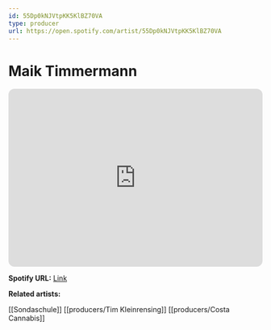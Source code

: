 ```yaml
---
id: 55Dp0kNJVtpKK5KlBZ70VA
type: producer
url: https://open.spotify.com/artist/55Dp0kNJVtpKK5KlBZ70VA
---
```

# Maik Timmermann

<iframe style="border-radius:12px" src="https://open.spotify.com/embed/artist/55Dp0kNJVtpKK5KlBZ70VA" width="100%" height="352" frameBorder="0" allowfullscreen="" allow="autoplay; clipboard-write; encrypted-media; fullscreen; picture-in-picture" loading="lazy"></iframe>

**Spotify URL:** [Link](https://open.spotify.com/artist/55Dp0kNJVtpKK5KlBZ70VA)

**Related artists:**

[[Sondaschule]]
[[producers/Tim Kleinrensing]]
[[producers/Costa Cannabis]]
